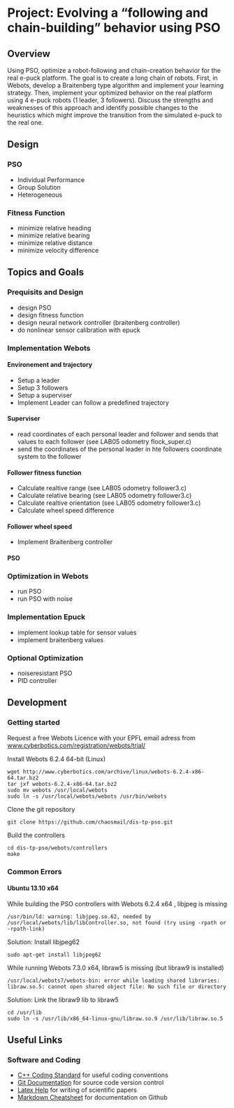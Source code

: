 # Project: Evolving a “following and chain-building” behavior using PSO

## Overview

Using PSO, optimize a robot-following and chain-creation behavior for the real e-puck
platform. The goal is to create a long chain of robots. First, in Webots, develop a
Braitenberg type algorithm and implement your learning strategy. Then, implement
your optimized behavior on the real platform using 4 e-puck robots (1 leader, 3
followers). Discuss the strengths and weaknesses of this approach and identify possible
changes to the heuristics which might improve the transition from the simulated e-puck
to the real one.

## Design

### PSO

* Individual Performance
* Group Solution
* Heterogeneous

### Fitness Function

* minimize relative heading
* minimize relative bearing
* minimize relative distance
* minimize velocity difference

## Topics and Goals

### Prequisits and Design

* design PSO
* design fitness function
* design neural network controller (braitenberg controller)
* do nonlinear sensor calibration with epuck

### Implementation Webots

#### Environement and trajectory

* Setup a leader
* Setup 3 followers
* Setup a superviser
* Implement Leader can follow a predefined trajectory

#### Superviser

* read coordinates of each personal leader and follower and sends that values to each follower (see LAB05 odometry flock_super.c)
* send the coordinates of the personal leader in hte followers coordinate system to the follower

#### Follower fitness function

* Calculate realtive range (see LAB05 odometry follower3.c)
* Calculate relative bearing (see LAB05  odometry follower3.c)
* Calculate realtive orientation (see LAB05 odometry follower3.c)
* Calculate wheel speed difference

#### Follower wheel speed

* Implement Braitenberg controller

#### PSO


### Optimization in Webots

* run PSO
* run PSO with noise

### Implementation Epuck

* implement lookup table for sensor values
* implement braitenberg values

### Optional Optimization

* noiseresistant PSO
* PID controller

## Development

### Getting started

Request a free Webots Licence with your EPFL email adress from www.cyberbotics.com/registration/webots/trial/

Install Webots 6.2.4 64-bit (Linux)
```
wget http://www.cyberbotics.com/archive/linux/webots-6.2.4-x86-64.tar.bz2
tar jxf webots-6.2.4-x86-64.tar.bz2
sudo mv webots /usr/local/webots
sudo ln -s /usr/local/webots/webots /usr/bin/webots
```

Clone the git repository
```
git clone https://github.com/chaosmail/dis-tp-pso.git
```

Build the controllers
```
cd dis-tp-pso/webots/controllers
make
```

### Common Errors 

#### Ubuntu 13.10 x64

While building the PSO controllers with Webots 6.2.4 x64 , libjpeg is missing
```
/usr/bin/ld: warning: libjpeg.so.62, needed by /usr/local/webots/lib/libController.so, not found (try using -rpath or -rpath-link)
```
Solution: Install libjpeg62
```
sudo apt-get install libjpeg62
```

While running Webots 7.3.0 x64, libraw5 is missing (but libraw9 is installed)
```
/usr/local/webots7/webots-bin: error while loading shared libraries: libraw.so.5: cannot open shared object file: No such file or directory
```
Solution: Link the libraw9 lib to libraw5
```
cd /usr/lib
sudo ln -s /usr/lib/x86_64-linux-gnu/libraw.so.9 /usr/lib/libraw.so.5
```

## Useful Links

### Software and Coding

* [C++ Coding Standard](http://google-styleguide.googlecode.com/svn/trunk/cppguide.xml) for useful coding conventions
* [Git Documentation](http://git-scm.com/documentation) for source code version control
* [Latex Help](http://en.wikibooks.org/wiki/LaTeX) for writing of scientific papers
* [Markdown Cheatsheet](https://github.com/adam-p/markdown-here/wiki/Markdown-Cheatsheet) for documentation on Github
